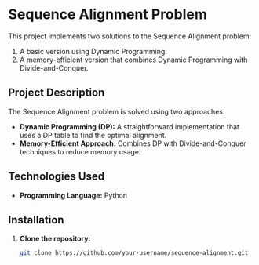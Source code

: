# Sequence Alignment Problem

This project implements two solutions to the Sequence Alignment problem:
1. A basic version using Dynamic Programming.
2. A memory-efficient version that combines Dynamic Programming with Divide-and-Conquer.

## Project Description

The Sequence Alignment problem is solved using two approaches:
- **Dynamic Programming (DP):** A straightforward implementation that uses a DP table to find the optimal alignment.
- **Memory-Efficient Approach:** Combines DP with Divide-and-Conquer techniques to reduce memory usage.

## Technologies Used

- **Programming Language:** Python

## Installation

1. **Clone the repository:**
   ```bash
   git clone https://github.com/your-username/sequence-alignment.git
